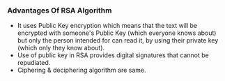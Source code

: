 ### Advantages Of RSA Algorithm
- It uses Public Key encryption which means that
the text will be encrypted with someone's Public
Key (which everyone knows about) but only the
person intended for can read it, by using their
private key (which only they know about).
- Use of public key in RSA provides digital
signatures that cannot be repudiated.
- Ciphering & deciphering algorithm are same. 
